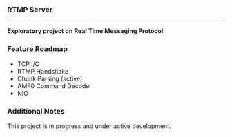 ### RTMP Server

---

**Exploratory project on Real Time Messaging Protocol**

### Feature Roadmap

- TCP I/O
- RTMP Handshake
- Chunk Parsing (active)
- AMF0 Command Decode
- NIO

### Additional Notes

This project is in progress and under active development.

